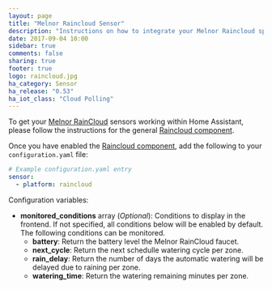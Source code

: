 ```yaml
---
layout: page
title: "Melnor Raincloud Sensor"
description: "Instructions on how to integrate your Melnor Raincloud sprinkler system within Home Assistant."
date: 2017-09-04 10:00
sidebar: true
comments: false
sharing: true
footer: true
logo: raincloud.jpg
ha_category: Sensor
ha_release: "0.53"
ha_iot_class: "Cloud Polling"
---
```


To get your [Melnor RainCloud](https://wifiaquatimer.com) sensors working within Home Assistant, please follow the instructions for the general [Raincloud component](/components/raincloud).

Once you have enabled the [Raincloud component](/components/raincloud), add the following to your `configuration.yaml` file:

```yaml
# Example configuration.yaml entry
sensor:
  - platform: raincloud
```

Configuration variables:

- **monitored_conditions** array (*Optional*): Conditions to display in the frontend. If not specified, all conditions below will be enabled by default. The following conditions can be monitored.
  - **battery**: Return the battery level the Melnor RainCloud faucet.
  - **next_cycle**: Return the next schedulle watering cycle per zone.
  - **rain_delay**: Return the number of days the automatic watering will be delayed due to raining per zone.
  - **watering_time**: Return the watering remaining minutes per zone.
